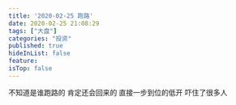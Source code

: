 ```yaml
---
title: '2020-02-25 跑路'
date: 2020-02-25 21:08:29
tags: ["大盘"]
categories: "投资"
published: true
hideInList: false
feature: 
isTop: false
---
```

不知道是谁跑路的
肯定还会回来的
直接一步到位的低开
吓住了很多人
<!-- more -->
